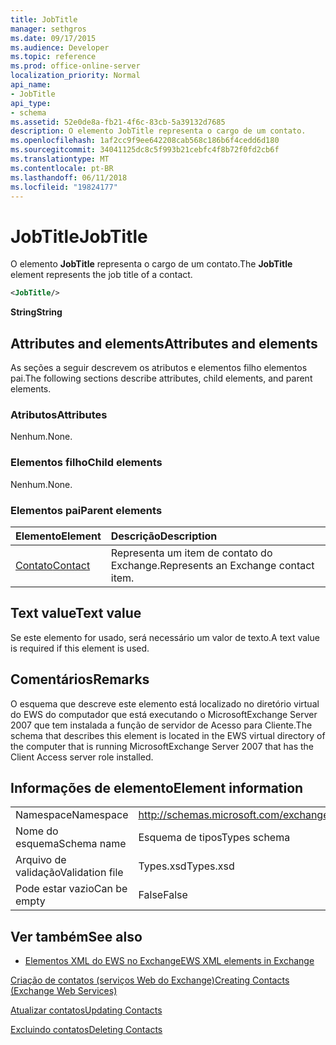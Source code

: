 ```yaml
---
title: JobTitle
manager: sethgros
ms.date: 09/17/2015
ms.audience: Developer
ms.topic: reference
ms.prod: office-online-server
localization_priority: Normal
api_name:
- JobTitle
api_type:
- schema
ms.assetid: 52e0de8a-fb21-4f6c-83cb-5a39132d7685
description: O elemento JobTitle representa o cargo de um contato.
ms.openlocfilehash: 1af2cc9f9ee642208cab568c186b6f4cedd6d180
ms.sourcegitcommit: 34041125dc8c5f993b21cebfc4f8b72f0fd2cb6f
ms.translationtype: MT
ms.contentlocale: pt-BR
ms.lasthandoff: 06/11/2018
ms.locfileid: "19824177"
---
```

# <a name="jobtitle"></a><span data-ttu-id="f0a08-103">JobTitle</span><span class="sxs-lookup"><span data-stu-id="f0a08-103">JobTitle</span></span>

<span data-ttu-id="f0a08-104">O elemento **JobTitle** representa o cargo de um contato.</span><span class="sxs-lookup"><span data-stu-id="f0a08-104">The **JobTitle** element represents the job title of a contact.</span></span> 
  
```xml
<JobTitle/>
```

 <span data-ttu-id="f0a08-105">**String**</span><span class="sxs-lookup"><span data-stu-id="f0a08-105">**String**</span></span>
## <a name="attributes-and-elements"></a><span data-ttu-id="f0a08-106">Attributes and elements</span><span class="sxs-lookup"><span data-stu-id="f0a08-106">Attributes and elements</span></span>

<span data-ttu-id="f0a08-107">As seções a seguir descrevem os atributos e elementos filho elementos pai.</span><span class="sxs-lookup"><span data-stu-id="f0a08-107">The following sections describe attributes, child elements, and parent elements.</span></span>
  
### <a name="attributes"></a><span data-ttu-id="f0a08-108">Atributos</span><span class="sxs-lookup"><span data-stu-id="f0a08-108">Attributes</span></span>

<span data-ttu-id="f0a08-109">Nenhum.</span><span class="sxs-lookup"><span data-stu-id="f0a08-109">None.</span></span>
  
### <a name="child-elements"></a><span data-ttu-id="f0a08-110">Elementos filho</span><span class="sxs-lookup"><span data-stu-id="f0a08-110">Child elements</span></span>

<span data-ttu-id="f0a08-111">Nenhum.</span><span class="sxs-lookup"><span data-stu-id="f0a08-111">None.</span></span>
  
### <a name="parent-elements"></a><span data-ttu-id="f0a08-112">Elementos pai</span><span class="sxs-lookup"><span data-stu-id="f0a08-112">Parent elements</span></span>

|<span data-ttu-id="f0a08-113">**Elemento**</span><span class="sxs-lookup"><span data-stu-id="f0a08-113">**Element**</span></span>|<span data-ttu-id="f0a08-114">**Descrição**</span><span class="sxs-lookup"><span data-stu-id="f0a08-114">**Description**</span></span>|
|:-----|:-----|
|[<span data-ttu-id="f0a08-115">Contato</span><span class="sxs-lookup"><span data-stu-id="f0a08-115">Contact</span></span>](contact.md) <br/> |<span data-ttu-id="f0a08-116">Representa um item de contato do Exchange.</span><span class="sxs-lookup"><span data-stu-id="f0a08-116">Represents an Exchange contact item.</span></span>  <br/> |
   
## <a name="text-value"></a><span data-ttu-id="f0a08-117">Text value</span><span class="sxs-lookup"><span data-stu-id="f0a08-117">Text value</span></span>

<span data-ttu-id="f0a08-118">Se este elemento for usado, será necessário um valor de texto.</span><span class="sxs-lookup"><span data-stu-id="f0a08-118">A text value is required if this element is used.</span></span>
  
## <a name="remarks"></a><span data-ttu-id="f0a08-119">Comentários</span><span class="sxs-lookup"><span data-stu-id="f0a08-119">Remarks</span></span>

<span data-ttu-id="f0a08-120">O esquema que descreve este elemento está localizado no diretório virtual do EWS do computador que está executando o MicrosoftExchange Server 2007 que tem instalada a função de servidor de Acesso para Cliente.</span><span class="sxs-lookup"><span data-stu-id="f0a08-120">The schema that describes this element is located in the EWS virtual directory of the computer that is running MicrosoftExchange Server 2007 that has the Client Access server role installed.</span></span>
  
## <a name="element-information"></a><span data-ttu-id="f0a08-121">Informações de elemento</span><span class="sxs-lookup"><span data-stu-id="f0a08-121">Element information</span></span>

|||
|:-----|:-----|
|<span data-ttu-id="f0a08-122">Namespace</span><span class="sxs-lookup"><span data-stu-id="f0a08-122">Namespace</span></span>  <br/> |http://schemas.microsoft.com/exchange/services/2006/types  <br/> |
|<span data-ttu-id="f0a08-123">Nome do esquema</span><span class="sxs-lookup"><span data-stu-id="f0a08-123">Schema name</span></span>  <br/> |<span data-ttu-id="f0a08-124">Esquema de tipos</span><span class="sxs-lookup"><span data-stu-id="f0a08-124">Types schema</span></span>  <br/> |
|<span data-ttu-id="f0a08-125">Arquivo de validação</span><span class="sxs-lookup"><span data-stu-id="f0a08-125">Validation file</span></span>  <br/> |<span data-ttu-id="f0a08-126">Types.xsd</span><span class="sxs-lookup"><span data-stu-id="f0a08-126">Types.xsd</span></span>  <br/> |
|<span data-ttu-id="f0a08-127">Pode estar vazio</span><span class="sxs-lookup"><span data-stu-id="f0a08-127">Can be empty</span></span>  <br/> |<span data-ttu-id="f0a08-128">False</span><span class="sxs-lookup"><span data-stu-id="f0a08-128">False</span></span>  <br/> |
   
## <a name="see-also"></a><span data-ttu-id="f0a08-129">Ver também</span><span class="sxs-lookup"><span data-stu-id="f0a08-129">See also</span></span>



- [<span data-ttu-id="f0a08-130">Elementos XML do EWS no Exchange</span><span class="sxs-lookup"><span data-stu-id="f0a08-130">EWS XML elements in Exchange</span></span>](ews-xml-elements-in-exchange.md)


[<span data-ttu-id="f0a08-131">Criação de contatos (serviços Web do Exchange)</span><span class="sxs-lookup"><span data-stu-id="f0a08-131">Creating Contacts (Exchange Web Services)</span></span>](http://msdn.microsoft.com/library/4845917e-70d1-481c-bbd7-011ec6571789%28Office.15%29.aspx)
  
[<span data-ttu-id="f0a08-132">Atualizar contatos</span><span class="sxs-lookup"><span data-stu-id="f0a08-132">Updating Contacts</span></span>](http://msdn.microsoft.com/library/9a865953-b94a-4229-b632-2dee433314be%28Office.15%29.aspx)
  
[<span data-ttu-id="f0a08-133">Excluindo contatos</span><span class="sxs-lookup"><span data-stu-id="f0a08-133">Deleting Contacts</span></span>](http://msdn.microsoft.com/library/fcc3dc84-cd3e-455e-a1a7-ae6921c9b588%28Office.15%29.aspx)

